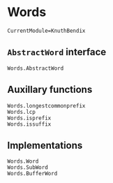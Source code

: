 # Words

```@meta
CurrentModule=KnuthBendix
```

## `AbstractWord` interface

```@docs
Words.AbstractWord
```

## Auxillary functions

```@docs
Words.longestcommonprefix
Words.lcp
Words.isprefix
Words.issuffix
```

## Implementations

```@docs
Words.Word
Words.SubWord
Words.BufferWord
```

